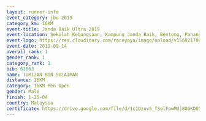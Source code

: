 ```yaml
---
layout: runner-info 
event_category: jbu-2019 
category_km: 16KM 
event-title: Janda Baik Ultra 2019  
event-location: Sekolah Kebangsaan, Kampung Janda Baik, Bentong, Pahang, Malaysia 
event-logo: https://res.cloudinary.com/raceyaya/image/upload/v1569217009/logo/janda-baik_vch1pc.jpg 
event-date: 2019-09-14 
overall_rank: 1
gender_rank: 1
category_rank: 1
bib: 61063
name: TURIZAN BIN SULAIMAN
distance: 16KM
category: 16KM Men Open
gender: Male
finish: 1-25-04
country: Malaysia
certificate: https://drive.google.com/file/d/1c1DzuvS_fSolFpwMUj88GKDU5rxPpqrq/view?usp=sharing
---
```

